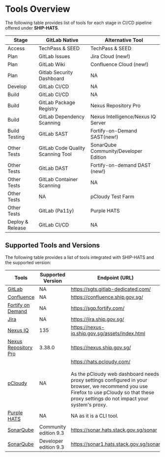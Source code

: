 # Tools Overview

The following table provides list of tools for each stage in CI/CD pipeline offered under **SHIP-HATS**. 

|Stage|GitLab Native|Alternative Tool|
|---|---|---|
|Access|TechPass & SEED|TechPass & SEED|
|Plan|GitLab Issues|Jira Cloud (new!)	
|Plan|GitLab Wiki| Confluence Cloud (new!)	
|Plan|Gitlab Security Dashboard|NA|	
|Develop|GitLab CI/CD|NA|
|Build|GitLab CI/CD|NA|
|Build|GitLab Package Registry|Nexus Repository Pro|
|Build|GitLab Dependency Scanning|Nexus Intelligence/Nexus IQ Server|
|Build Testing|GitLab SAST|Fortify-on-Demand SAST(new!)
|Other Tests|GitLab Code Quality Scanning Tool |SonarQube Community/Developer Edition
|Other Tests|GitLab DAST|Fortify-on-demand DAST (new!)
|Other Tests|GitLab Container Scanning|NA
|Other Tests|NA|pCloudy Test Farm
|Other Tests|GitLab (Pa11y)|Purple HATS
|Deploy & Release|GitLab CI/CD|NA|

## Supported Tools and Versions

The following table provides a list of tools integrated with SHIP-HATS and the supported version:

|Tools |  Supported Version | Endpoint (URL) |
| --- | --- | --- |
|[GitLab](gitlab/gitlab-overview)|NA|https://sgts.gitlab-dedicated.com/
|[Confluence](confluence/confluence-overview)|NA|https://confluence.ship.gov.sg/|
|[Fortify on Demand](fod-overview)|NA|https://sgp.fortify.com/
|[Jira](jira/jira-overview.md) |NA |https://jira.ship.gov.sg/|
|[Nexus IQ](nexus-iq/nexus-iq-overview) |135 | https://nexus-iq.ship.gov.sg/assets/index.html |
|[Nexus Repository Pro](nexus-repository/nexus-repository-overview) |  3.38.0 | https://nexus.ship.gov.sg/|
|[pCloudy](pcloudy/pcloudy-overview) | NA | https://hats.pcloudy.com/ <br><br> As the pCloudy web dashboard needs proxy settings configured in your browser, we recommend you use Firefox to use pCloudy so that these proxy settings do not impact your system&#39;s proxy.|
|[Purple HATS](purple-hats/purple-hats-overview) | NA | NA as it is a CLI tool. |
|[SonarQube](sonarqube/sonarqube-overview) |Community edition 9.3  | https://sonar.hats.stack.gov.sg/sonar|
|[SonarQube](sonarqube/sonarqube-overview) |Developer edition 9.3 | https://sonar1.hats.stack.gov.sg/sonar|

<!--

|[Prisma Cloud (earlier known as Twistlock)](prisma-cloud/prisma-cloud-overview) |21.04 | https://twistlock.apps.hats.stack.gov.sg/|


-->